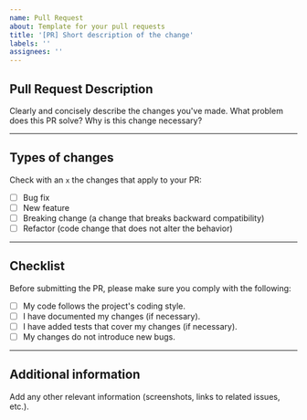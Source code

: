 ```yaml
---
name: Pull Request
about: Template for your pull requests
title: '[PR] Short description of the change'
labels: ''
assignees: ''
---
```


## Pull Request Description

Clearly and concisely describe the changes you've made. What problem does this PR solve? Why is this change necessary?

---

## Types of changes

Check with an `x` the changes that apply to your PR:

-   [ ] Bug fix
-   [ ] New feature
-   [ ] Breaking change (a change that breaks backward compatibility)
-   [ ] Refactor (code change that does not alter the behavior)

---

## Checklist

Before submitting the PR, please make sure you comply with the following:

-   [ ] My code follows the project's coding style.
-   [ ] I have documented my changes (if necessary).
-   [ ] I have added tests that cover my changes (if necessary).
-   [ ] My changes do not introduce new bugs.

---

## Additional information

Add any other relevant information (screenshots, links to related issues, etc.).
